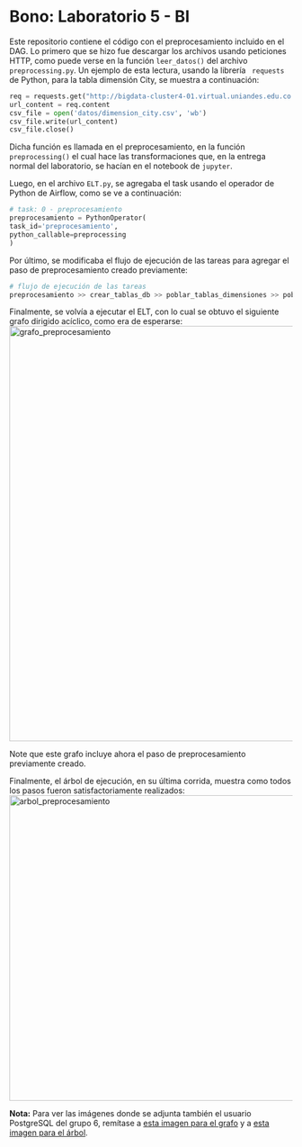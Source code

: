 # Bono: Laboratorio 5 - BI
Este repositorio contiene el código con el preprocesamiento incluido en el DAG. Lo primero que se hizo fue descargar los archivos usando peticiones HTTP, 
como puede verse en la función <code>leer_datos()</code> del archivo <code>preprocessing.py</code>. Un ejemplo de esta lectura, usando la librería <code>
requests</code> de Python, para la tabla dimensión City, se muestra a continuación:
```python
req = requests.get("http://bigdata-cluster4-01.virtual.uniandes.edu.co:50070/webhdfs/v1/datalakeBI/dimension_city.csv?op=OPEN&user.name=cursobi06")
url_content = req.content
csv_file = open('datos/dimension_city.csv', 'wb')
csv_file.write(url_content)
csv_file.close()
```
Dicha función es llamada en el preprocesamiento, en la función <code>preprocessing()</code> el cual hace las transformaciones que, en la entrega normal 
del laboratorio, se hacían en el notebook de <code>jupyter</code>.

Luego, en el archivo <code>ELT.py</code>, se agregaba el task usando el operador de Python de Airflow, como se ve a continuación:
```python
# task: 0 - preprocesamiento
preprocesamiento = PythonOperator(
task_id='preprocesamiento',
python_callable=preprocessing
)
```
Por último, se modificaba el flujo de ejecución de las tareas para agregar el paso de preprocesamiento creado previamente:
```python
# flujo de ejecución de las tareas  
preprocesamiento >> crear_tablas_db >> poblar_tablas_dimensiones >> poblar_fact_order
```
Finalmente, se volvía a ejecutar el ELT, con lo cual se obtuvo el siguiente grafo dirigido acíclico, como era de esperarse:
<img width="738" alt="grafo_preprocesamiento" src="https://user-images.githubusercontent.com/41558363/169764003-08bc4fc7-a4a5-47a1-af68-aec93308705e.png">

Note que este grafo incluye ahora el paso de preprocesamiento previamente creado.

Finalmente, el árbol de ejecución, en su última corrida, muestra como todos los pasos fueron satisfactoriamente realizados:
<img width="543" alt="arbol_preprocesamiento" src="https://user-images.githubusercontent.com/41558363/169764171-5c064efb-f95e-4cdd-91b7-7dafdf4afc88.png">

**Nota:** Para ver las imágenes donde se adjunta también el usuario PostgreSQL del grupo 6, remítase a <a href="https://github.com/sofiaalvarezlopez/BI_bono_lab5/blob/main/images/Anexo_preprocesamiento_grafo.png">
  esta imagen para el grafo</a> y a <a href="https://github.com/sofiaalvarezlopez/BI_bono_lab5/blob/main/images/Anexo_preprocesamiento_arbol.png">esta imagen para el árbol</a>.

